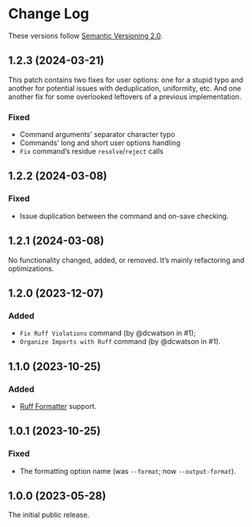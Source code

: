# Change Log

These versions follow [Semantic Versioning 2.0](https://semver.org).

## 1.2.3 (2024-03-21)

This patch contains two fixes for user options: one for a stupid typo and another for
potential issues with deduplication, uniformity, etc. And one another fix for some
overlooked leftovers of a previous implementation.

### Fixed

- Command arguments’ separator character typo
- Commands’ long and short user options handling
- `Fix` command’s residue `resolve`/`reject` calls

## 1.2.2 (2024-03-08)

### Fixed

- Issue duplication between the command and on-save checking.

## 1.2.1 (2024-03-08)

No functionality changed, added, or removed. It’s mainly refactoring and optimizations.

## 1.2.0 (2023-12-07)

### Added

- `Fix Ruff Violations` command (by @dcwatson in #1);
- `Organize Imports with Ruff` command (by @dcwatson in #1).

## 1.1.0 (2023-10-25)

### Added

- [Ruff Formatter][ruff-fmt] support.

[ruff-fmt]: https://astral.sh/blog/the-ruff-formatter

## 1.0.1 (2023-10-25)

### Fixed

- The formatting option name (was `--format`; now `--output-format`).

## 1.0.0 (2023-05-28)

The initial public release.
